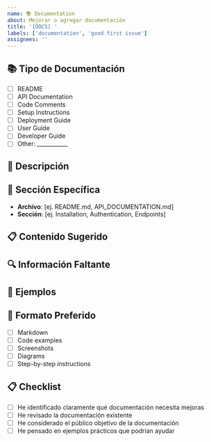 ```yaml
---
name: 📚 Documentation
about: Mejorar o agregar documentación
title: '[DOCS] '
labels: ['documentation', 'good first issue']
assignees: ''
---
```


## 📚 Tipo de Documentación
- [ ] README
- [ ] API Documentation
- [ ] Code Comments
- [ ] Setup Instructions
- [ ] Deployment Guide
- [ ] User Guide
- [ ] Developer Guide
- [ ] Other: ___________

## 📝 Descripción
<!-- Describe qué documentación necesita ser mejorada o agregada -->

## 🎯 Sección Específica
<!-- Si es para una sección específica, indícala aquí -->
- **Archivo**: [ej. README.md, API_DOCUMENTATION.md]
- **Sección**: [ej. Installation, Authentication, Endpoints]

## 📋 Contenido Sugerido
<!-- Describe qué información debería incluirse -->

## 🔍 Información Faltante
<!-- Lista la información que actualmente falta o está desactualizada -->

## 📖 Ejemplos
<!-- Si aplica, proporciona ejemplos de cómo debería verse la documentación -->

## 🎨 Formato Preferido
- [ ] Markdown
- [ ] Code examples
- [ ] Screenshots
- [ ] Diagrams
- [ ] Step-by-step instructions

## 📋 Checklist
- [ ] He identificado claramente qué documentación necesita mejoras
- [ ] He revisado la documentación existente
- [ ] He considerado el público objetivo de la documentación
- [ ] He pensado en ejemplos prácticos que podrían ayudar
